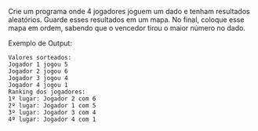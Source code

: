 Crie um programa onde 4 jogadores joguem um dado e tenham resultados aleatórios. Guarde esses resultados em um mapa. No final, coloque esse mapa em ordem, sabendo que o vencedor tirou o maior número no dado.

Exemplo de Output:
~~~
Valores sorteados:
Jogador 1 jogou 5
Jogador 2 jogou 6
Jogador 3 jogou 4
Jogador 4 jogou 1
Ranking dos jogadores:
1º lugar: Jogador 2 com 6
2º lugar: Jogador 1 com 5
3º lugar: Jogador 3 com 4
4º lugar: Jogador 4 com 1
~~~